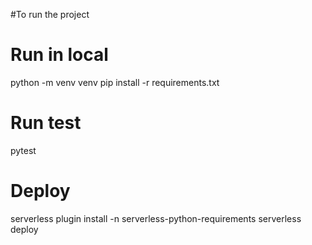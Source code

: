 #To run the project

# Run in local
python -m venv venv
pip install -r requirements.txt


# Run test
pytest


# Deploy
serverless plugin install -n serverless-python-requirements
serverless deploy